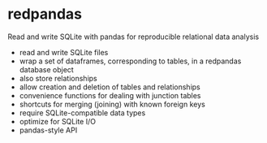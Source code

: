 # redpandas

Read and write SQLite with pandas for reproducible relational data analysis

- read and write SQLite files
- wrap a set of dataframes, corresponding to tables, in a redpandas database object
- also store relationships
- allow creation and deletion of tables and relationships
- convenience functions for dealing with junction tables
- shortcuts for merging (joining) with known foreign keys
- require SQLite-compatible data types
- optimize for SQLite I/O
- pandas-style API
